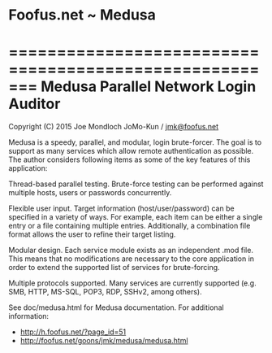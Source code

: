 # Foofus.net ~ Medusa

=======================================================
Medusa Parallel Network Login Auditor
=======================================================

Copyright (C) 2015 Joe Mondloch
JoMo-Kun / jmk@foofus.net

Medusa is a speedy, parallel, and modular, login brute-forcer. The goal is to support as many services which allow remote authentication as possible. The author considers following items as some of the key features of this application:

Thread-based parallel testing. Brute-force testing can be performed against multiple hosts, users or passwords concurrently.

Flexible user input. Target information (host/user/password) can be specified in a variety of ways. For example, each item can be either a single entry or a file containing multiple entries. Additionally, a combination file format allows the user to refine their target listing.

Modular design. Each service module exists as an independent .mod file. This means that no modifications are necessary to the core application in order to extend the supported list of services for brute-forcing.

Multiple protocols supported. Many services are currently supported (e.g. SMB, HTTP, MS-SQL, POP3, RDP, SSHv2, among others).

See doc/medusa.html for Medusa documentation. For additional information:
- http://h.foofus.net/?page_id=51
- http://foofus.net/goons/jmk/medusa/medusa.html
